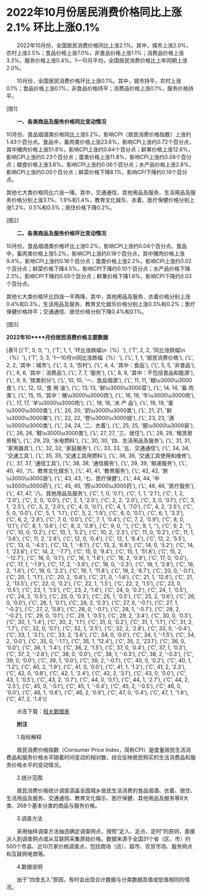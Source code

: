 # 2022年10月份居民消费价格同比上涨2.1% 环比上涨0.1%

　　2022年10月份，全国居民消费价格同比上涨2.1%。其中，城市上涨2.0%，农村上涨2.5%；食品价格上涨7.0%，非食品价格上涨1.1%；消费品价格上涨3.3%，服务价格上涨0.4%。1­­—10月平均，全国居民消费价格比上年同期上涨2.0%。

　　10月份，全国居民消费价格环比上涨0.1%。其中，城市持平，农村上涨0.1%；食品价格上涨0.1%，非食品价格持平；消费品价格上涨0.1%，服务价格持平。

[图1]

　　**一、各类商品及服务价格同比变动情况**

10月份，食品烟酒类价格同比上涨5.2%，影响CPI（居民消费价格指数）上涨约1.43个百分点。食品中，畜肉类价格上涨23.6%，影响CPI上涨约0.72个百分点，其中猪肉价格上涨51.8%，影响CPI上涨约0.64个百分点；鲜果价格上涨12.6%，影响CPI上涨约0.23个百分点；蛋类价格上涨11.8%，影响CPI上涨约0.08个百分点；粮食价格上涨3.6%，影响CPI上涨约0.06个百分点；水产品价格上涨2.8%，影响CPI上涨约0.05个百分点；鲜菜价格下降8.1%，影响CPI下降约0.19个百分点。

其他七大类价格同比六涨一降。其中，交通通信、其他用品及服务、生活用品及服务价格分别上涨3.1%、1.9%和1.4%，教育文化娱乐、衣着、医疗保健价格分别上涨1.2%、0.5%和0.5%；居住价格下降0.2%。

[图2]

　　**二、各类商品及服务价格环比变动情况**

10月份，食品烟酒类价格环比上涨0.2%，影响CPI上涨约0.04个百分点。食品中，畜肉类价格上涨5.2%，影响CPI上涨约0.18个百分点，其中猪肉价格上涨9.4%，影响CPI上涨约0.16个百分点；蛋类价格上涨2.2%，影响CPI上涨约0.02个百分点；鲜菜价格下降4.5%，影响CPI下降约0.10个百分点；水产品价格下降2.3%，影响CPI下降约0.05个百分点；鲜果价格下降1.6%，影响CPI下降约0.03个百分点。

其他七大类价格环比四涨一平两降。其中，其他用品及服务、衣着价格分别上涨0.4%和0.3%，生活用品及服务、教育文化娱乐价格分别上涨0.3%和0.2%；医疗保健价格持平；交通通信、居住价格分别下降0.4%和0.1%。

[图3]

**2022****年****10****月份居民消费价格主要数据**

[表1]
[('T', 0, 0, ''), ('T', 1, 1, '环比涨跌幅\n（%）'), ('T', 2, 2, '同比涨跌幅\n（%）'), ('T', 3, 3, '1—10月\n同比涨跌幅（%）'), ('L', 1, 1, '居民消费价格'), ('L', 2, 2, '其中：城市'), ('L', 3, 3, '农村'), ('L', 4, 4, '其中：食品'), ('L', 5, 5, '非食品'), ('L', 6, 6, '其中：消费品'), ('L', 7, 7, '服务'), ('L', 8, 8, '其中：不包括食品和能源'), ('L', 9, 9, '按类别分'), ('L', 10, 10, '一、食品烟酒'), ('L', 11, 11, '粮\u3000\u3000食'), ('L', 12, 12, '食 用 油'), ('L', 13, 13, '鲜\u3000\u3000菜'), ('L', 14, 14, '畜 肉 类'), ('L', 15, 15, '其中：猪\u3000\u3000肉'), ('L', 16, 16, '牛\u3000\u3000肉'), ('L', 17, 17, '羊\u3000\u3000肉'), ('L', 18, 18, '水 产 品'), ('L', 19, 19, '蛋\u3000\u3000类'), ('L', 20, 20, '奶\u3000\u3000类'), ('L', 21, 21, '鲜\u3000\u3000果'), ('L', 22, 22, '卷\u3000\u3000烟'), ('L', 23, 23, '酒\u3000\u3000类'), ('L', 24, 24, '二、衣着'), ('L', 25, 25, '服\u3000\u3000装'), ('L', 26, 26, '鞋\u3000\u3000类'), ('L', 27, 27, '三、居住'), ('L', 28, 28, '租赁房房租'), ('L', 29, 29, '水电燃料'), ('L', 30, 30, '四、生活用品及服务'), ('L', 31, 31, '家用器具'), ('L', 32, 32, '家庭服务'), ('L', 33, 33, '五、交通通信'), ('L', 34, 34, '交通工具'), ('L', 35, 35, '交通工具用燃料'), ('L', 36, 36, '交通工具使用和维修'), ('L', 37, 37, '通信工具'), ('L', 38, 38, '通信服务'), ('L', 39, 39, '邮递服务'), ('L', 40, 40, '六、教育文化娱乐'), ('L', 41, 41, '教育服务'), ('L', 42, 42, '旅\u3000\u3000游'), ('L', 43, 43, '七、医疗保健'), ('L', 44, 44, '中\u3000\u3000药'), ('L', 45, 45, '西\u3000\u3000药'), ('L', 46, 46, '医疗服务'), ('L', 47, 47, '八、其他用品及服务'), ('C', 1, 0, '0.1'), ('C', 1, 1, '2.1'), ('C', 1, 2, '2.0'), ('C', 2, 0, '0.0'), ('C', 2, 1, '2.0'), ('C', 2, 2, '2.0'), ('C', 3, 0, '0.1'), ('C', 3, 1, '2.5'), ('C', 3, 2, '2.0'), ('C', 4, 0, '0.1'), ('C', 4, 1, '7.0'), ('C', 4, 2, '2.5'), ('C', 5, 0, '0.0'), ('C', 5, 1, '1.1'), ('C', 5, 2, '1.9'), ('C', 6, 0, '0.1'), ('C', 6, 1, '3.3'), ('C', 6, 2, '2.8'), ('C', 7, 0, '0.0'), ('C', 7, 1, '0.4'), ('C', 7, 2, '0.9'), ('C', 8, 0, '0.1'), ('C', 8, 1, '0.6'), ('C', 8, 2, '0.9'), ('C', 9, 0, ''), ('C', 9, 1, ''), ('C', 9, 2, ''), ('C', 10, 0, '0.2'), ('C', 10, 1, '5.2'), ('C', 10, 2, '2.3'), ('C', 11, 0, '0.2'), ('C', 11, 1, '3.6'), ('C', 11, 2, '2.8'), ('C', 12, 0, '0.4'), ('C', 12, 1, '8.4'), ('C', 12, 2, '5.5'), ('C', 13, 0, '-4.5'), ('C', 13, 1, '-8.1'), ('C', 13, 2, '6.8'), ('C', 14, 0, '5.2'), ('C', 14, 1, '23.6'), ('C', 14, 2, '-7.7'), ('C', 15, 0, '9.4'), ('C', 15, 1, '51.8'), ('C', 15, 2, '-12.7'), ('C', 16, 0, '0.1'), ('C', 16, 1, '1.6'), ('C', 16, 2, '0.9'), ('C', 17, 0, '0.0'), ('C', 17, 1, '-1.9'), ('C', 17, 2, '-3.9'), ('C', 18, 0, '-2.3'), ('C', 18, 1, '2.8'), ('C', 18, 2, '1.6'), ('C', 19, 0, '2.2'), ('C', 19, 1, '11.8'), ('C', 19, 2, '6.7'), ('C', 20, 0, '-0.1'), ('C', 20, 1, '1.1'), ('C', 20, 2, '0.8'), ('C', 21, 0, '-1.6'), ('C', 21, 1, '12.6'), ('C', 21, 2, '13.5'), ('C', 22, 0, '0.2'), ('C', 22, 1, '1.5'), ('C', 22, 2, '1.5'), ('C', 23, 0, '0.5'), ('C', 23, 1, '1.5'), ('C', 23, 2, '1.6'), ('C', 24, 0, '0.3'), ('C', 24, 1, '0.5'), ('C', 24, 2, '0.5'), ('C', 25, 0, '0.3'), ('C', 25, 1, '0.5'), ('C', 25, 2, '0.6'), ('C', 26, 0, '0.0'), ('C', 26, 1, '0.1'), ('C', 26, 2, '0.3'), ('C', 27, 0, '-0.1'), ('C', 27, 1, '-0.2'), ('C', 27, 2, '0.8'), ('C', 28, 0, '-0.1'), ('C', 28, 1, '-0.7'), ('C', 28, 2, '-0.2'), ('C', 29, 0, '0.1'), ('C', 29, 1, '0.5'), ('C', 29, 2, '3.4'), ('C', 30, 0, '0.3'), ('C', 30, 1, '1.4'), ('C', 30, 2, '1.1'), ('C', 31, 0, '0.2'), ('C', 31, 1, '1.1'), ('C', 31, 2, '1.7'), ('C', 32, 0, '0.1'), ('C', 32, 1, '2.5'), ('C', 32, 2, '2.8'), ('C', 33, 0, '-0.4'), ('C', 33, 1, '3.1'), ('C', 33, 2, '5.6'), ('C', 34, 0, '0.0'), ('C', 34, 1, '-1.5'), ('C', 34, 2, '0.0'), ('C', 35, 0, '-1.1'), ('C', 35, 1, '12.4'), ('C', 35, 2, '23.1'), ('C', 36, 0, '0.0'), ('C', 36, 1, '1.4'), ('C', 36, 2, '1.5'), ('C', 37, 0, '0.4'), ('C', 37, 1, '0.3'), ('C', 37, 2, '-2.8'), ('C', 38, 0, '0.0'), ('C', 38, 1, '-0.3'), ('C', 38, 2, '-0.3'), ('C', 39, 0, '0.0'), ('C', 39, 1, '0.0'), ('C', 39, 2, '-0.1'), ('C', 40, 0, '0.2'), ('C', 40, 1, '1.2'), ('C', 40, 2, '1.9'), ('C', 41, 0, '0.0'), ('C', 41, 1, '1.2'), ('C', 41, 2, '2.3'), ('C', 42, 0, '0.8'), ('C', 42, 1, '2.4'), ('C', 42, 2, '3.1'), ('C', 43, 0, '0.0'), ('C', 43, 1, '0.5'), ('C', 43, 2, '0.7'), ('C', 44, 0, '0.1'), ('C', 44, 1, '2.7'), ('C', 44, 2, '2.5'), ('C', 45, 0, '-0.1'), ('C', 45, 1, '-0.4'), ('C', 45, 2, '-0.5'), ('C', 46, 0, '0.0'), ('C', 46, 1, '0.6'), ('C', 46, 2, '0.9'), ('C', 47, 0, '0.4'), ('C', 47, 1, '1.9'), ('C', 47, 2, '1.4')]

　　点击下载：[相关数据表](http://www.stats.gov.cn/sj/zxfb/202302/W020230203610282038343.xlsx) 

　　**附注**

　　1.指标解释

　　居民消费价格指数（Consumer Price Index，简称CPI）是度量居民生活消费品和服务价格水平随着时间变动的相对数，综合反映居民购买的生活消费品和服务价格水平的变动情况。

　　2.统计范围

　　居民消费价格统计调查涵盖全国城乡居民生活消费的食品烟酒、衣着、居住、生活用品及服务、交通通信、教育文化娱乐、医疗保健、其他用品及服务等8大类、268个基本分类的商品与服务价格。

　　3.调查方法

　　采用抽样调查方法抽选确定调查网点，按照“定人、定点、定时”的原则，直接派人到调查网点或从互联网采集原始价格。数据来源于全国31个省（区、市）约500个市县、近10万家价格调查点，包括商场（店）、超市、农贸市场、服务网点和互联网电商等。

　　4.数据说明

　　由于“四舍五入”原因，有时会出现合计数据与分类数据高值或低值相同的情况。